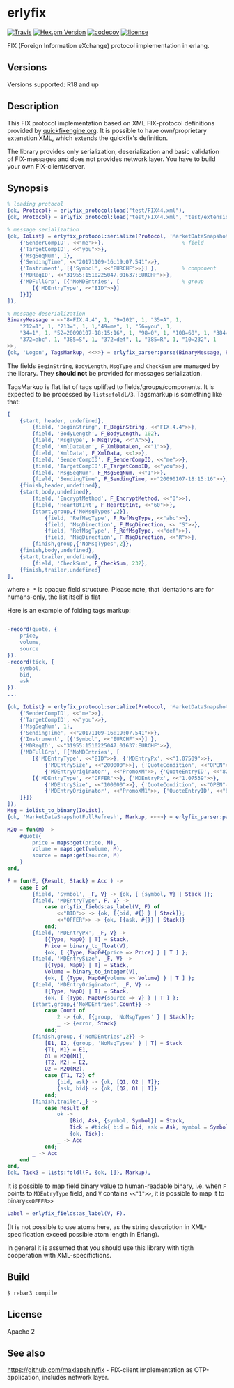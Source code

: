 erlyfix
=====

[![Travis](https://img.shields.io/travis/basiliscos/erl-erlyfix.svg)](https://travis-ci.org/basiliscos/erl-erlyfix)
[![Hex.pm Version](http://img.shields.io/hexpm/v/erlyfix.svg?style=flat)](https://hex.pm/packages/erlyfix)
[![codecov](https://codecov.io/gh/basiliscos/erl-erlyfix/badge.svg)](https://codecov.io/gh/basiliscos/erl-erlyfix)
[![license](https://img.shields.io/github/license/basiliscos/erl-erlyfix.svg)](https://github.com/basiliscos/erl-erlyfix/blob/master/LICENSE)


FIX (Foreign Information eXchange) protocol implementation in erlang.

Versions
-----

Versions supported: R18 and up

Description
-----

This FIX protocol implementation based on XML FIX-protocol definitions provided by [quickfixengine.org](http://quickfixengine.org/). It is possible to have own/proprietary extenstion XML, which extends the quickfix's definition. 

The library provides only serialization, deserialization and basic validation of FIX-messages and does not provides network layer. You have to build your own FIX-client/server. 

Synopsis
-----

```erlang
% loading protocol
{ok, Protocol} = erlyfix_protocol:load("test/FIX44.xml"),
{ok, Protocol} = erlyfix_protocol:load("test/FIX44.xml", "test/extension-sample.xml"),

% message serialization
{ok, IoList} = erlyfix_protocol:serialize(Protocol, 'MarketDataSnapshotFullRefresh', [
    {'SenderCompID', <<"me">>},                         % field
    {'TargetCompID', <<"you">>},
    {'MsgSeqNum', 1},
    {'SendingTime', <<"20171109-16:19:07.541">>},
    {'Instrument', [{'Symbol', <<"EURCHF">>}] },        % component
    {'MDReqID', <<"31955:1510225047.01637:EURCHF">>},
    {'MDFullGrp', [{'NoMDEntries', [                    % group
        [{'MDEntryType', <<"BID">>}]
    ]}]}
]),

% message deserialization
BinaryMessage = <<"8=FIX.4.4", 1, "9=102", 1, "35=A", 1,
    "212=1", 1, "213=", 1, 1,"49=me", 1, "56=you", 1,
    "34=1", 1, "52=20090107-18:15:16", 1, "98=0", 1, "108=60", 1, "384=2", 1,
    "372=abc", 1, "385=S", 1, "372=def", 1, "385=R", 1, "10=232", 1
>>,
{ok, 'Logon', TagsMarkup, <<>>} = erlyfix_parser:parse(BinaryMessage, Protocol),

```

The fields `BeginString`, `BodyLength`, `MsgType` and `CheckSum` are managed by the library. They **should not** be provided for messages serialization.

TagsMarkup is flat list of tags uplifted to fields/groups/components. It is expected to be processed by `lists:foldl/3`. Tagsmarkup is something like that:

```erlang
[
    {start, header, undefined},
        {field, 'BeginString', F_BeginString, <<"FIX.4.4">>},
        {field, 'BodyLength', F_BodyLength, 102},
        {field, 'MsgType', F_MsgType, <<"A">>},
        {field, 'XmlDataLen', F_XmlDataLen, <<"1">>},
        {field, 'XmlData', F_XmlData, <<1>>},
        {field, 'SenderCompID', F_SenderCompID, <<"me">>},
        {field, 'TargetCompID',F_TargetCompID, <<"you">>},
        {field, 'MsgSeqNum', F_MsgSeqNum, <<"1">>},
        {field, 'SendingTime', F_SendingTime, <<"20090107-18:15:16">>},
    {finish,header,undefined},
    {start,body,undefined},
        {field, 'EncryptMethod', F_EncryptMethod, <<"0">>},
        {field, 'HeartBtInt', F_HeartBtInt, <<"60">>},
        {start,group,{'NoMsgTypes',2}},
            {field, 'RefMsgType', F_RefMsgType, <<"abc">>},
            {field, 'MsgDirection', F_MsgDirection, << "S">>},
            {field, 'RefMsgType', F_RefMsgType, <<"def">>},
            {field, 'MsgDirection', F_MsgDirection, <<"R">>},
        {finish,group,{'NoMsgTypes',2}},
    {finish,body,undefined},
    {start,trailer,undefined},
        {field, 'CheckSum', F_CheckSum, 232},
    {finish,trailer,undefined}
],
```

where `F_*` is opaque field structure. Please note, that identations are for humans-only, the list itself is flat

Here is an example of folding tags markup:

```erlang

-record(quote, {
    price,
    volume,
    source
}).
-record(tick, {
    symbol,
    bid,
    ask
}).
...

{ok, IoList} = erlyfix_protocol:serialize(Protocol, 'MarketDataSnapshotFullRefresh', [
    {'SenderCompID', <<"me">>},
    {'TargetCompID', <<"you">>},
    {'MsgSeqNum', 1},
    {'SendingTime', <<"20171109-16:19:07.541">>},
    {'Instrument', [{'Symbol', <<"EURCHF">>}] },
    {'MDReqID', <<"31955:1510225047.01637:EURCHF">>},
    {'MDFullGrp', [{'NoMDEntries', [
        [{'MDEntryType', <<"BID">>}, {'MDEntryPx', <<"1.07509">>},
            {'MDEntrySize', <<"200000">>}, {'QuoteCondition', <<"OPEN">>},
            {'MDEntryOriginator', <<"PromoXM">>, {'QuoteEntryID', <<"82837831">>}}],
        [{'MDEntryType', <<"OFFER">>}, {'MDEntryPx', <<"1.07539">>},
            {'MDEntrySize', <<"100000">>}, {'QuoteCondition', <<"OPEN">>},
            {'MDEntryOriginator', <<"PromoXM1">>, {'QuoteEntryID', <<"82837832">>}}]
    ]}]}
]),
Msg = iolist_to_binary(IoList),
{ok, 'MarketDataSnapshotFullRefresh', Markup, <<>>} = erlyfix_parser:parse(Msg, Protocol),

M2Q = fun(M) ->
    #quote{
        price = maps:get(price, M),
        volume = maps:get(volume, M),
        source = maps:get(source, M)
    }
end,

F = fun(E, {Result, Stack} = Acc ) ->
    case E of
        {field, 'Symbol', _F, V} -> {ok, [ {symbol, V} | Stack ]};
        {field, 'MDEntryType', F, V} ->
            case erlyfix_fields:as_label(V, F) of
                <<"BID">> -> {ok, [{bid, #{} } | Stack]};
                <<"OFFER">> -> {ok, [{ask, #{}} | Stack]}
            end;
        {field, 'MDEntryPx', _F, V} ->
            [{Type, Map0} | T] = Stack,
            Price = binary_to_float(V),
            {ok, [ {Type, Map0#{price => Price} } | T ] };
        {field, 'MDEntrySize', _F, V} ->
            [{Type, Map0} | T] = Stack,
            Volume = binary_to_integer(V),
            {ok, [ {Type, Map0#{volume => Volume} } | T ] };
        {field, 'MDEntryOriginator', _F, V} ->
            [{Type, Map0} | T] = Stack,
            {ok, [ {Type, Map0#{source => V} } | T ] };
        {start,group,{'NoMDEntries',Count}} ->
            case Count of
                2 -> {ok, [{group, 'NoMsgTypes' } | Stack]};
                _ -> {error, Stack}
            end;
        {finish,group, {'NoMDEntries',2}} ->
            [E1, E2, {group, 'NoMsgTypes' } | T] = Stack
            {T1, M1} = E1,
            Q1 = M2Q(M1),
            {T2, M2} = E2,
            Q2 = M2Q(M2),
            case {T1, T2} of
                {bid, ask} -> {ok, [Q1, Q2 | T]};
                {ask, bid} -> {ok, [Q2, Q1 | T]}
            end;
        {finish,trailer,_} ->
            case Result of
                ok ->
                    [Bid, Ask, {symbol, Symbol}] = Stack,
                    Tick = #tick{ bid = Bid, ask = Ask, symbol = Symbol },
                    {ok, Tick};
                _ -> Acc
            end;
        _ -> Acc
    end
end,
{ok, Tick} = lists:foldl(F, {ok, []}, Markup),

```

It is possible to map field binary value to human-readable binary, i.e. when `F` points to `MDEntryType` field, and `V` contains `<<"1">>`, it is possible to map it to binary`<<OFFER>>`

```erlang
Label = erlyfix_fields:as_label(V, F).
```

(It is not possible to use atoms here, as the string description in XML-specification exceed possible atom length in Erlang).

In general it is assumed that you should use this library with tigth cooperation with XML-specifictions.


Build
-----

    $ rebar3 compile


License
-----

Apache 2

See also
-----

https://github.com/maxlapshin/fix - FIX-client implementation as OTP-application, includes network layer.

